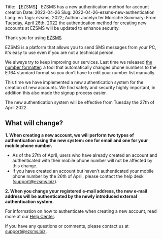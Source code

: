 Title: 【EZSMS】 EZSMS has a new authentication method for account creation
Date: 2022-04-26
Slug: 2022-04-26-ezsms-new-authentication
Lang: en
Tags: ezsms; 2022;
Author: Jocelyn ter Morsche
Summary: From Tuesday, April 26th, 2022  the authentication method for creating new accounts at EZSMS will be updated to enhance security.

Thank you for using [EZSMS](https://www.ezsms.biz/)

EZSMS is a platform that allows you to send SMS messages from your PC, it's easy to use even if you are not a technical person. 

We always try to keep improving our services. 
Last time we released [the number formatter](https://blog.xoxzo.com/en/2022/03/15/number-formatter-release/): a tool that automatically changes phone numbers to the E.164 standard format so you don’t have to edit your number list manually.

This time we have implemented a new authentication system for the creation of new accounts. We find safety and security highly important, in addition this also made the signup process easier.

The new authentication system will be effective from Tuesday the 27th of April 2022.

## What will change?
**1. When creating a new account, we will perform two types of authentication using the new system: one for email and one for your mobile phone number.**
- As of the 27th of April, users who have already created an account and authenticated with their mobile phone number will not be affected by this change.<br>
- If you have created an account but haven't authenticated your mobile phone number by the 26th of April, please contact the help desk (support@ezsms.biz). <br>

**2. When you change your registered e-mail address, the new e-mail address will be authenticated by the newly introduced external authentication system.**

For information on how to authenticate when creating a new account, read more at our [Help Center](https://help.xoxzo.com/en/ezsms-sms-delivery-service/articles/mobile-number-authentication-2022/).

If you have any questions or comments, please contact us at support@ezsms.biz.
